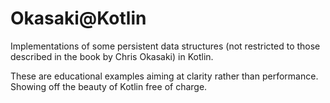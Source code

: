 # Okasaki@Kotlin #

Implementations of some persistent data structures (not restricted to those described in the book by Chris Okasaki) in Kotlin.

These are educational examples aiming at clarity rather than performance.
Showing off the beauty of Kotlin free of charge.